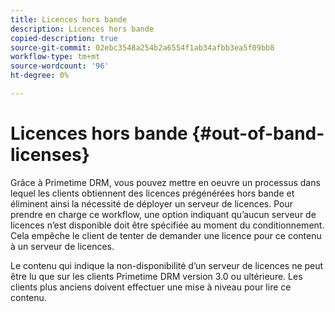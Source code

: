 ```yaml
---
title: Licences hors bande
description: Licences hors bande
copied-description: true
source-git-commit: 02ebc3548a254b2a6554f1ab34afbb3ea5f09bb8
workflow-type: tm+mt
source-wordcount: '96'
ht-degree: 0%

---
```


# Licences hors bande {#out-of-band-licenses}

Grâce à Primetime DRM, vous pouvez mettre en oeuvre un processus dans lequel les clients obtiennent des licences prégénérées hors bande et éliminent ainsi la nécessité de déployer un serveur de licences. Pour prendre en charge ce workflow, une option indiquant qu’aucun serveur de licences n’est disponible doit être spécifiée au moment du conditionnement. Cela empêche le client de tenter de demander une licence pour ce contenu à un serveur de licences.

Le contenu qui indique la non-disponibilité d’un serveur de licences ne peut être lu que sur les clients Primetime DRM version 3.0 ou ultérieure. Les clients plus anciens doivent effectuer une mise à niveau pour lire ce contenu.
